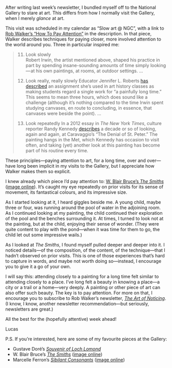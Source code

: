 After writing last week’s newsletter, I bundled myself off to the National Gallery to stare at art. This differs from how I normally visit the Gallery, when I merely _glance_ at art.

This visit was scheduled in my calendar as “Slow art @ NGC”, with a link to [Rob Walker’s “How To Pay Attention”](https://medium.com/re-form/how-to-pay-attention-4751adb53cb6) in the description. In that piece, Walker describes techniques for paying closer, more involved attention to the world around you. Three in particular inspired me:

> 11. Look slowly  
> Robert Irwin, the artist mentioned above, shaped his practice in part by spending insane-sounding amounts of time simply looking — at his own paintings, at rooms, at outdoor settings. …
> 
> 12. Look really, really slowly
> Educator Jennifer L. Roberts [has described](http://harvardmagazine.com/2013/11/the-power-of-patience) an assignment she’s used in art history classes as making students regard a single work for “a painfully long time.” This seems to mean three hours, which does sound like a challenge (although it’s nothing compared to the time Irwin spent studying canvases, en route to concluding, in essence, that canvases were beside the point). …
> 
> 13. Look repeatedly
> In a 2012 essay in *The New York Times*, culture reporter Randy Kennedy [describes](http://www.nytimes.com/2012/06/08/arts/design/caravaggio-denial-of-st-peter-met-museum-of-art.html?pagewanted=all) a decade or so of looking, again and again, at Caravaggio’s “The Denial of St. Peter.” The painting hangs in the Met, which Kennedy has occasion to visit often, and taking (yet) another look at this painting has become part of his routine every time.

These principles—paying attention to art, for a long time, over and over—have long been implicit in my visits to the Gallery, but I appreciate how Walker makes them so explicit.

I knew already which piece I’d pay attention to: [W. Blair Bruce’s _The Smiths_](https://www.gallery.ca/collection/artwork/the-smiths) ([image online](https://jamanetwork.com/data/journals/jama/930543/jaj140027fa.png)). It’s caught my eye repeatedly on prior visits for its sense of movement, its fantastical colours, and its impressive size.

As I started looking at it, I heard giggles beside me. A young child, maybe three or four, was running around the pool of water in the adjoining room. As I continued looking at my painting, the child continued their exploration of the pool and the benches surrounding it. At times, I turned to look not at the painting, but at the child, enjoying their sense of wonder. (They were quite content to play with the pond—when it was time for them to go, the child let out some impressive wails.)

As I looked at _The Smiths_, I found myself pulled deeper and deeper into it. I noticed details—of the composition, of the content, of the technique—that I hadn’t observed on prior visits. This is one of those experiences that’s hard to capture in words, and maybe not worth doing so—instead, I encourage you to give it a go of your own.

I will say this: attending closely to a painting for a long time felt similar to attending closely to a place. I’ve long felt a beauty in knowing a place—a city or a trail or a home—very deeply. A painting or other piece of art can also offer such beauty. The key is to pay attention. For more on that, I encourage you to subscribe to Rob Walker’s newsletter, [_The Art of Noticing_](https://tinyletter.com/RobWalker). (I know, I know, another newsletter recommendation—but seriously, newsletters are great.)

All the best for the (hopefully attentive) week ahead!

Lucas

P.S. If you’re interested, here are some of my favourite pieces at the Gallery:

* Gustave Doré’s [_Souvenir of Loch Lomond_](https://www.gallery.ca/magazine/your-collection/your-collection-recent-european-arrivals-at-the-ngc)
* W. Blair Bruce’s [_The Smiths_](https://www.gallery.ca/collection/artwork/the-smiths) ([image online](https://jamanetwork.com/data/journals/jama/930543/jaj140027fa.png))
* Marcelle Ferron’s [_Sibilant Consonants_](https://www.gallery.ca/collection/artwork/sibilant-consonants) ([image online](https://scontent-iad3-1.cdninstagram.com/vp/ae82e6e4f4a66010cd5bd3f9d59e91c3/5CDAC6CF/t51.2885-15/e35/39498704_322014718532816_2080823358974328832_n.jpg?_nc_ht=scontent-iad3-1.cdninstagram.com))